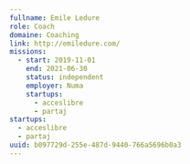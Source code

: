 ```yaml
---
fullname: Emile Ledure
role: Coach
domaine: Coaching
link: http://emiledure.com/
missions:
  - start: 2019-11-01
    end: 2021-06-30
    status: independent
    employer: Numa
    startups:
      - acceslibre
      - partaj
startups:
  - acceslibre
  - partaj
uuid: b097729d-255e-487d-9440-766a5696b0a3
---
```

